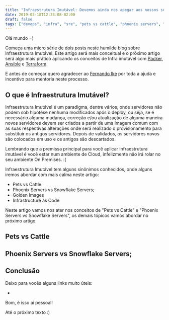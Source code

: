 ```yaml
---
title: "Infraestrutura Imutável: Devemos ainda nos apegar aos nossos servidores?"
date: 2019-05-18T12:33:08-02:00
draft: false
tags: ["devops", "infra", "sre", "pets vs cattle", "phoenix servers", "snowflake servers", "infra as a code"]
---
```


Olá mundo =)

Começa uma micro série de dois posts neste humilde blog sobre Infraestrutura Imutável. Este artigo será mais conceitual e o próximo artigo será algo mais prático aplicando os conceitos de Infra imutável com [Packer](https://www.packer.io/), [Ansible](https://www.ansible.com/) e [Terraform](https://www.terraform.io).

E antes de começar quero agradecer ao [Fernando Ike](https://www.twitter.com/fernandoike) por toda a ajuda e incentivo para mentoria neste processo.

## O que é Infraestrutura Imutável?

Infraestrutura Imutável é um paradigma, dentre vários, onde servidores não podem sob hipotése nenhuma modificados após o deploy, ou seja, se é necessário alguma mudança, correção e/ou atualização de alguma maneira novos servidores devem ser criados a partir de uma imagem comum com as suas respectivas alterações onde será realizado o provisionamento para substituir os antigos servidores. Depois de validados, os servidores novos são colocados em uso e os antigos são descartados.

Lembrando que a premissa principal para você aplicar infraestrutura imutável é você estar num ambiente de Cloud, infelizmente não irá rolar no seu ambiente On Premises. :(

Infraestrutura Imutável tem alguns sinônimos conhecidos, onde alguns iremos abordar com mais calma neste artigo:

- Pets vs Cattle
- Phoenix Servers vs Snowflake Servers;
- Golden Images
- Infrastructure as Code

Neste artigo vamos nos ater nos conceitos de "Pets vs Cattle" e "Phoenix Servers vs Snowflake Servers", os demais tópicos vamos abordar no próximo artigo.

## Pets vs Cattle

## Phoenix Servers vs Snowflake Servers;

## Conclusão

Deixo para vocês alguns links muito úteis:

- []()

Bom, é isso aí pessoal!

Até o próximo texto :)